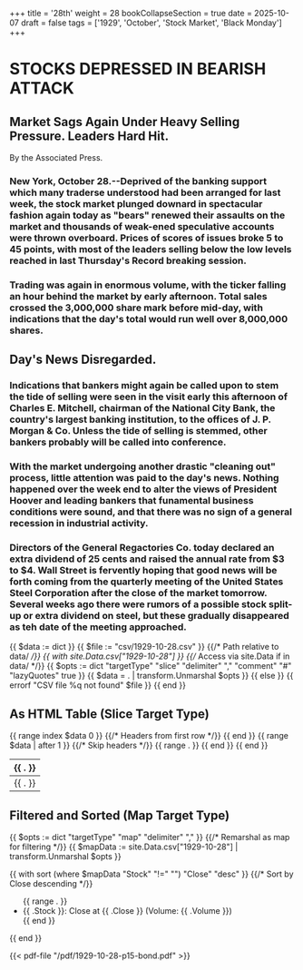 +++
title = '28th'
weight = 28
bookCollapseSection = true
date = 2025-10-07
draft = false
tags = ['1929', 'October', 'Stock Market', 'Black Monday']
+++

# STOCKS DEPRESSED IN BEARISH ATTACK

## Market Sags Again Under Heavy Selling Pressure. Leaders Hard Hit.

By the Associated Press.

### New York, October 28.--Deprived of the banking support which many traderse understood had been arranged for last week, the stock market plunged downard in spectacular fashion again today as "bears" renewed their assaults on the market and thousands of weak-ened speculative accounts were thrown overboard. Prices of scores of issues broke 5 to 45 points, with most of the leaders selling below the low levels reached in last Thursday's Record breaking session.

### Trading was again in enormous volume, with the ticker falling an hour behind the market by early afternoon. Total sales crossed the 3,000,000 share mark before mid-day, with indications that the day's total would run well over 8,000,000 shares.

## Day's News Disregarded.

### Indications that bankers might again be called upon to stem the tide of selling were seen in the visit early this afternoon of Charles E. Mitchell, chairman of the National City Bank, the country's largest banking institution, to the offices of J. P. Morgan & Co. Unless the tide of selling is stemmed, other bankers probably will be called into conference.

### With the market undergoing another drastic "cleaning out" process, little attention was paid to the day's news. Nothing happened over the week end to alter the views of President Hoover and leading bankers that funamental business conditions were sound, and that there was no sign of a general recession in industrial activity.

### Directors of the General Regactories Co. today declared an extra dividend of 25 cents and raised the annual rate from $3 to $4. Wall Street is fervently hoping that good news will be forth coming from the quarterly meeting of the United States Steel Corporation after the close of the market tomorrow. Several weeks ago there were rumors of a possible stock split-up or extra dividend on steel, but these gradually disappeared as teh date of the meeting approached.

{{ $data := dict }}
{{ $file := "csv/1929-10-28.csv" }}  {{/* Path relative to data/ */}}
{{ with site.Data.csv["1929-10-28"] }}  {{/* Access via site.Data if in data/ */}}
  {{ $opts := dict "targetType" "slice" "delimiter" "," "comment" "#" "lazyQuotes" true }}
  {{ $data = . | transform.Unmarshal $opts }}
{{ else }}
  {{ errorf "CSV file %q not found" $file }}
{{ end }}

## As HTML Table (Slice Target Type)
<table>
  <thead>
    <tr>
      {{ range index $data 0 }}  {{/* Headers from first row */}}
        <th>{{ . }}</th>
      {{ end }}
    </tr>
  </thead>
  <tbody>
    {{ range $data | after 1 }}  {{/* Skip headers */}}
      <tr>
        {{ range . }}
          <td>{{ . }}</td>
        {{ end }}
      </tr>
    {{ end }}
  </tbody>
</table>

## Filtered and Sorted (Map Target Type)
{{ $opts := dict "targetType" "map" "delimiter" "," }}  {{/* Remarshal as map for filtering */}}
{{ $mapData := site.Data.csv["1929-10-28"] | transform.Unmarshal $opts }}

{{ with sort (where $mapData "Stock" "!=" "") "Close" "desc" }}  {{/* Sort by Close descending */}}
  <ul>
    {{ range . }}
      <li>{{ .Stock }}: Close at {{ .Close }} (Volume: {{ .Volume }})</li>
    {{ end }}
  </ul>
{{ end }}

{{< pdf-file "/pdf/1929-10-28-p15-bond.pdf" >}}
